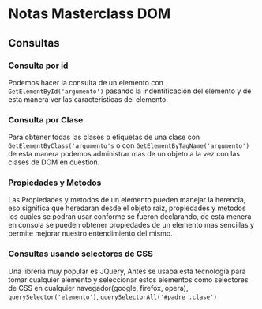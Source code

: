 # Notas Masterclass DOM

## Consultas

### Consulta por id

Podemos hacer la consulta de un elemento con `GetElementById('argumento')` pasando la indentificación del elemento y de esta manera ver las caracteristicas del elemento.

### Consulta por Clase

Para obtener todas las clases o etiquetas de una clase con `GetElementByClass('argumento's` o con `GetElementByTagName('argumento')` de esta manera podemos administrar mas de un objeto a la vez con las clases de DOM en cuestion.

### Propiedades y Metodos

Las Propiedades y metodos de un elemento pueden manejar la herencia, eso significa que heredaran desde el objeto raiz, propiedades y metodos los cuales se podran usar conforme se fueron declarando, de esta menera en consola se pueden obtener propiedades de un elemento mas sencillas y permite mejorar nuestro entendimiento del mismo.

### Consultas usando selectores de CSS

Una libreria muy popular es JQuery, Antes se usaba esta tecnologia para tomar cualquier elemento y seleccionar estos elementos como selectores de CSS en cualquier navegador(google, firefox, opera), `querySelector('elemento')`, `querySelectorAll('#padre .clase')`
